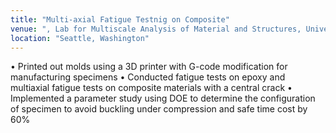 ```yaml
---
title: "Multi-axial Fatigue Testnig on Composite"
venue: ", Lab for Multiscale Analysis of Material and Structures, University of Washington"
location: "Seattle, Washington"
---
```


•	Printed out molds using a 3D printer with G-code modification for manufacturing specimens 
•	Conducted fatigue tests on epoxy and multiaxial fatigue tests on composite materials with a central crack
•	Implemented a parameter study using DOE to determine the configuration of specimen to avoid buckling under compression and safe time cost by 60%
     

